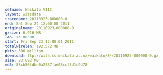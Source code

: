 ```yaml
---
setname: Waikato VIII
layout: witsdata
tracename: 20110923-000000-0
end: Sat Sep 24 12:00:00 2011
originalname: 20110923-000000-0
gzsize: 6,916 MB
len: 24:00:00
start: Fri Sep 23 12:00:01 2011
totalwirelen: 192,572 MB
pkts: 306 million
download: ftp://wits.cs.waikato.ac.nz/waikato/8//20110923-000000-0.gz
size: 23,692 MB
md5: 88cb56fdbe0a2757fae08ccffd1c9478
---
```

